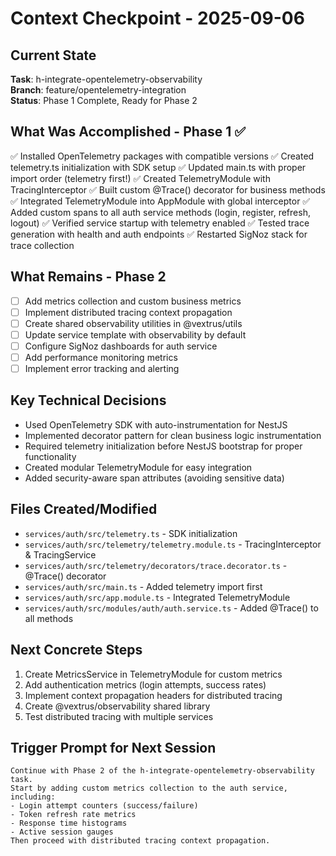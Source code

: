 # Context Checkpoint - 2025-09-06

## Current State
**Task**: h-integrate-opentelemetry-observability  
**Branch**: feature/opentelemetry-integration  
**Status**: Phase 1 Complete, Ready for Phase 2

## What Was Accomplished - Phase 1 ✅
✅ Installed OpenTelemetry packages with compatible versions
✅ Created telemetry.ts initialization with SDK setup
✅ Updated main.ts with proper import order (telemetry first!)
✅ Created TelemetryModule with TracingInterceptor
✅ Built custom @Trace() decorator for business methods
✅ Integrated TelemetryModule into AppModule with global interceptor
✅ Added custom spans to all auth service methods (login, register, refresh, logout)
✅ Verified service startup with telemetry enabled
✅ Tested trace generation with health and auth endpoints
✅ Restarted SigNoz stack for trace collection

## What Remains - Phase 2
- [ ] Add metrics collection and custom business metrics
- [ ] Implement distributed tracing context propagation
- [ ] Create shared observability utilities in @vextrus/utils
- [ ] Update service template with observability by default
- [ ] Configure SigNoz dashboards for auth service
- [ ] Add performance monitoring metrics
- [ ] Implement error tracking and alerting

## Key Technical Decisions
- Used OpenTelemetry SDK with auto-instrumentation for NestJS
- Implemented decorator pattern for clean business logic instrumentation
- Required telemetry initialization before NestJS bootstrap for proper functionality
- Created modular TelemetryModule for easy integration
- Added security-aware span attributes (avoiding sensitive data)

## Files Created/Modified
- `services/auth/src/telemetry.ts` - SDK initialization
- `services/auth/src/telemetry/telemetry.module.ts` - TracingInterceptor & TracingService
- `services/auth/src/telemetry/decorators/trace.decorator.ts` - @Trace() decorator
- `services/auth/src/main.ts` - Added telemetry import first
- `services/auth/src/app.module.ts` - Integrated TelemetryModule
- `services/auth/src/modules/auth/auth.service.ts` - Added @Trace() to all methods

## Next Concrete Steps
1. Create MetricsService in TelemetryModule for custom metrics
2. Add authentication metrics (login attempts, success rates)
3. Implement context propagation headers for distributed tracing
4. Create @vextrus/observability shared library
5. Test distributed tracing with multiple services

## Trigger Prompt for Next Session
```
Continue with Phase 2 of the h-integrate-opentelemetry-observability task.
Start by adding custom metrics collection to the auth service, including:
- Login attempt counters (success/failure)
- Token refresh rate metrics
- Response time histograms
- Active session gauges
Then proceed with distributed tracing context propagation.
```